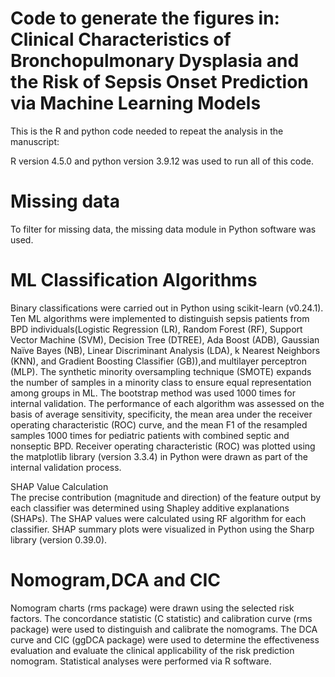 # Code to generate the figures in: Clinical Characteristics of Bronchopulmonary Dysplasia and the Risk of Sepsis Onset Prediction via Machine Learning Models 

This is the R and python code needed to repeat the analysis in the manuscript:

R version 4.5.0 and python version 3.9.12 was used to run all of this code. 
# Missing data
To filter for missing data, the missing data module in Python software was used.

# ML Classification Algorithms

Binary classifications were carried out in Python using scikit-learn (v0.24.1). Ten ML algorithms were implemented to distinguish sepsis patients from BPD individuals(Logistic Regression (LR), Random Forest (RF), Support Vector Machine (SVM), Decision Tree (DTREE), Ada Boost (ADB), Gaussian Naïve Bayes (NB), Linear Discriminant Analysis (LDA), k Nearest Neighbors (KNN), and Gradient Boosting Classifier (GB)),and multilayer perceptron (MLP). The synthetic minority oversampling technique (SMOTE) expands the number of samples in a minority class to ensure equal representation among groups in ML. The bootstrap method was used 1000 times for internal validation. The performance of each algorithm was assessed on the basis of average sensitivity, specificity, the mean area under the receiver operating characteristic (ROC) curve, and the mean F1 of the resampled samples 1000 times for pediatric patients with combined septic and nonseptic BPD. Receiver operating characteristic (ROC) was plotted using the matplotlib library (version 3.3.4) in Python were drawn as part of the internal validation process. 


 SHAP Value Calculation    
The precise contribution (magnitude and direction) of the feature output by each classifier was determined using Shapley additive explanations (SHAPs). The SHAP values were calculated using RF algorithm for each classifier. SHAP summary plots were visualized in Python using the Sharp library (version 0.39.0).


# Nomogram,DCA and CIC 

Nomogram charts (rms package) were drawn using the selected risk factors. The concordance statistic (C statistic) and calibration curve (rms package) were used to distinguish and calibrate the nomograms. The DCA curve and CIC (ggDCA package) were used to determine the effectiveness evaluation and evaluate the clinical applicability of the risk prediction nomogram. Statistical analyses were performed via R software.
